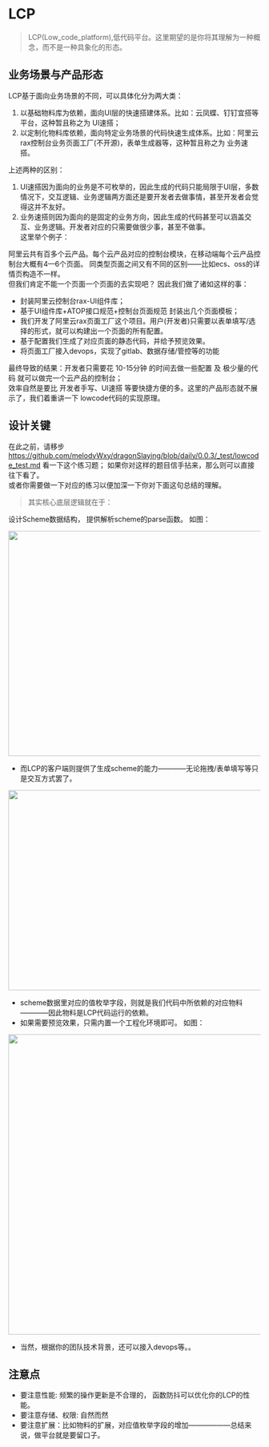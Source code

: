 <!--
 * @Author: 六弦
 * @LastEditors: 六弦
 * @Date: 2021-05-15 18:46:48
 * @LastEditTime: 2021-05-17 17:37:00
 * @FilePath: /tuya-check-server/Users/liuxian/codeAll/pub/tukong/LCP/README.md
-->


# LCP
> LCP(Low_code_platform),低代码平台。这里期望的是你将其理解为一种概念，而不是一种具象化的形态。

## 业务场景与产品形态
LCP基于面向业务场景的不同，可以具体化分为两大类：

1. 以基础物料库为依赖，面向UI层的快速搭建体系。比如：云凤蝶、钉钉宜搭等平台，这种暂且称之为 UI速搭；
2. 以定制化物料库依赖，面向特定业务场景的代码快速生成体系。比如：阿里云rax控制台业务页面工厂(不开源)，表单生成器等，这种暂且称之为 业务速搭。

上述两种的区别： 
1. UI速搭因为面向的业务是不可枚举的，因此生成的代码只能局限于UI层，多数情况下，交互逻辑、业务逻辑两方面还是要开发者去做事情，甚至开发者会觉得这并不友好。
2. 业务速搭则因为面向的是固定的业务方向，因此生成的代码甚至可以涵盖交互、业务逻辑。开发者对应的只需要做很少事，甚至不做事。<br>
这里举个例子： <br>

阿里云共有百多个云产品。每个云产品对应的控制台模块，在移动端每个云产品控制台大概有4—6个页面。
同类型页面之间又有不同的区别——比如ecs、oss的详情页构造不一样。<br>
但我们肯定不能一个页面一个页面的去实现吧？
因此我们做了诸如这样的事： 
+ 封装阿里云控制台rax-UI组件库；
+ 基于UI组件库+ATOP接口规范+控制台页面规范  封装出几个页面模板；
+ 我们开发了阿里云rax页面工厂这个项目。用户(开发者)只需要以表单填写/选择的形式，就可以构建出一个页面的所有配置。
+ 基于配置我们生成了对应页面的静态代码，并给予预览效果。
+ 将页面工厂接入devops，实现了gitlab、数据存储/管控等的功能

最终导致的结果：开发者只需要花 10-15分钟 的时间去做一些配置 及 极少量的代码 就可以做完一个云产品的控制台；<br>
效率自然是要比 开发者手写、UI速搭 等要快捷方便的多。这里的产品形态就不展示了，我们着重讲一下 lowcode代码的实现原理。

## 设计关键
在此之前，请移步 https://github.com/melodyWxy/dragonSlaying/blob/daily/0.0.3/_test/lowcode_test.md 看一下这个练习题；
如果你对这样的题目信手拈来，那么则可以直接往下看了。 <br>
或者你需要做一下对应的练习以便加深一下你对下面这句总结的理解。 <br>

>其实核心底层逻辑就在于： 

设计Scheme数据结构， 提供解析scheme的parse函数。
如图：

<img src="https://melodyworld.oss-cn-beijing.aliyuncs.com/headers/scheme2code1.jpg" width="700" height="450"/>

+ 而LCP的客户端则提供了生成scheme的能力————无论拖拽/表单填写等只是交互方式罢了。 

<img src="https://melodyworld.oss-cn-beijing.aliyuncs.com/headers/scheme2json2.jpg" width="800" height="400"/>

+ scheme数据里对应的值枚举字段，则就是我们代码中所依赖的对应物料————因此物料是LCP代码运行的依赖。
+ 如果需要预览效果，只需内置一个工程化环境即可。
如图：

<img src="https://melodyworld.oss-cn-beijing.aliyuncs.com/headers/scheme2jsonr.jpg" width="1000" height="600"/>

+  当然，根据你的团队技术背景，还可以接入devops等。。


## 注意点

+ 要注意性能:  频繁的操作更新是不合理的， 函数防抖可以优化你的LCP的性能。
+ 要注意存储、权限: 自然而然
+ 要注意扩展：比如物料的扩展，对应值枚举字段的增加——————总结来说，做平台就是要留口子。
